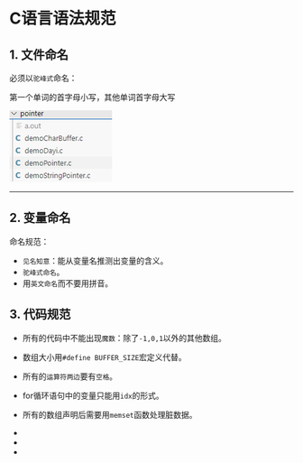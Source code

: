 # C语言语法规范

## 1. 文件命名

必须以`驼峰式`命名：

第一个单词的首字母小写，其他单词首字母大写

![image-20240123202010499](./assets/image-20240123202010499.png)

------

## 2. 变量命名

命名规范：

- `见名知意`：能从变量名推测出变量的含义。
- `驼峰式命名`。
- 用`英文命名`而不要用拼音。

## 3. 代码规范

- 所有的代码中不能出现`魔数`：除了`-1,0,1`以外的其他数组。
- 数组大小用`#define BUFFER_SIZE`宏定义代替。
- 所有的`运算符两边`要有`空格`。
- for循环语句中的变量只能用`idx`的形式。
- 所有的数组声明后需要用`memset`函数处理脏数据。

- 

- 

- 
